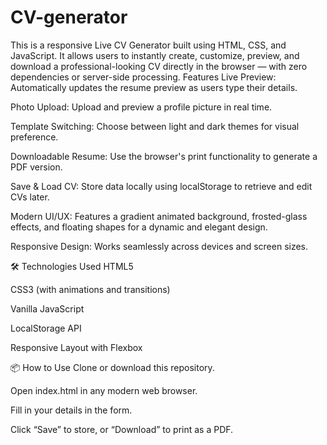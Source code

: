 # CV-generator
This is a responsive Live CV Generator built using HTML, CSS, and JavaScript. It allows users to instantly create, customize, preview, and download a professional-looking CV directly in the browser — with zero dependencies or server-side processing.
Features
Live Preview: Automatically updates the resume preview as users type their details.

Photo Upload: Upload and preview a profile picture in real time.

Template Switching: Choose between light and dark themes for visual preference.

Downloadable Resume: Use the browser's print functionality to generate a PDF version.

Save & Load CV: Store data locally using localStorage to retrieve and edit CVs later.

Modern UI/UX: Features a gradient animated background, frosted-glass effects, and floating shapes for a dynamic and elegant design.

Responsive Design: Works seamlessly across devices and screen sizes.

🛠️ Technologies Used
HTML5

CSS3 (with animations and transitions)

Vanilla JavaScript

LocalStorage API

Responsive Layout with Flexbox

📦 How to Use
Clone or download this repository.

Open index.html in any modern web browser.

Fill in your details in the form.

Click “Save” to store, or “Download” to print as a PDF.
